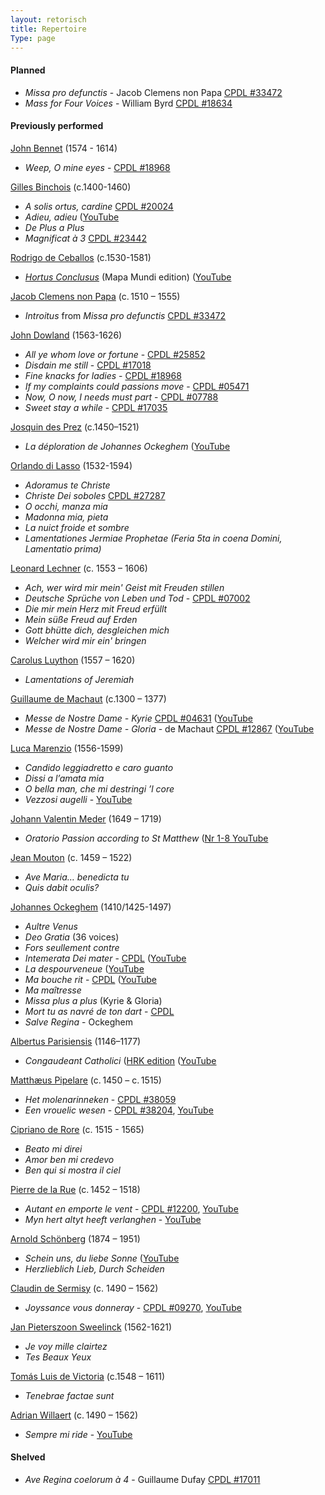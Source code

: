 ```yaml
---
layout: retorisch
title: Repertoire
Type: page
---
```


#### Planned

* _Missa pro defunctis_ - Jacob Clemens non Papa [CPDL #33472](http://www.cpdl.org/wiki/index.php/Missa_pro_defunctis_%28Jacobus_Clemens_non_Papa%29)
* _Mass for Four Voices_ - William Byrd [CPDL #18634](http://www.cpdl.org/wiki/index.php/Mass_for_Four_Voices_%28William_Byrd%29)

#### Previously performed

[John Bennet](http://en.wikipedia.org/wiki/John_Bennet) (1574 - 1614)

* _Weep, O mine eyes_ - [CPDL #18968](http://www.cpdl.org/wiki/index.php/Weep,_O_Mine_Eyes_%28John_Bennet%29)

[Gilles Binchois](http://en.wikipedia.org/wiki/Gilles_Binchois) (c.1400-1460)

* _A solis ortus, cardine_  [CPDL #20024](http://www.cpdl.org/wiki/index.php/A_solis_ortus_cardine_a_4_%28Gilles_Binchois%29)
* _Adieu, adieu_ ([YouTube](http://www.youtube.com/watch?v=qv83yN8wQwY%29)
* _De Plus a Plus_
* _Magnificat à 3_  [CPDL #23442](http://www.cpdl.org/wiki/index.php/Magnificat_3ii_Toni_%28Gilles_Binchois%29)

[Rodrigo de Ceballos](http://en.wikipedia.org/wiki/Rodrigo_de_Ceballos) (c.1530-1581)

* _[Hortus Conclusus](/post/ceballos-hortus-conclusus)_ (Mapa Mundi edition) ([YouTube](http://www.youtube.com/watch?v=XoNlooK1tmg%29)

[Jacob Clemens non Papa](https://en.wikipedia.org/wiki/Jacob_Clemens_non_Papa) (c. 1510 – 1555)

* _Introitus_ from _Missa pro defunctis_ [CPDL #33472](http://www.cpdl.org/wiki/index.php/Missa_pro_defunctis_%28Jacobus_Clemens_non_Papa%29)

[John Dowland](http://en.wikipedia.org/wiki/John_Dowland) (1563-1626)

* _All ye whom love or fortune_ - [CPDL #25852](http://www.cpdl.org/wiki/index.php/All_ye,_whom_love_or_fortune_hath_betrayed_%28John_Dowland%29)
* _Disdain me still_ - [CPDL #17018](http://www.cpdl.org/wiki/index.php/Disdain_me_still_%28John_Dowland%29)
* _Fine knacks for ladies_ - [CPDL #18968](http://www.cpdl.org/wiki/index.php/Fine_knacks_for_ladies_%28John_Dowland%29)
* _If my complaints could passions move_ - [CPDL #05471](http://www.cpdl.org/wiki/index.php/If_my_complaints_could_passions_move_%28John_Dowland%29)
* _Now, O now, I needs must part_ - [CPDL #07788](http://www.cpdl.org/wiki/index.php/Now,_O_now,_I_needs_must_part_%28John_Dowland%29)
* _Sweet stay a while_ - [CPDL #17035](http://www.cpdl.org/wiki/index.php/Sweet_stay_a_while_%28John_Dowland%29)

[Josquin des Prez](http://en.wikipedia.org/wiki/Josquin_des_Prez) (c.1450–1521)

* _La déploration de Johannes Ockeghem_ ([YouTube](http://www.youtube.com/watch?v=XrYCyopfo9Y%29)

[Orlando di Lasso](http://en.wikipedia.org/wiki/Orlando_di_Lasso) (1532-1594)

* _Adoramus te Christe_
* _Christe Dei soboles_  [CPDL #27287](http://www2.cpdl.org/wiki/index.php/Christe_Dei_soboles_%28Orlando_di_Lasso%29)
* _O occhi, manza mia_
* _Madonna mia, pieta_
* _La nuict froide et sombre_
* _Lamentationes Jermiae Prophetae (Feria 5ta in coena Domini, Lamentatio prima)_

[Leonard Lechner](https://en.wikipedia.org/wiki/Leonard_Lechner) (c. 1553 – 1606)

* _Ach, wer wird mir mein' Geist mit Freuden stillen_
* _Deutsche Sprüche von Leben und Tod_ - [CPDL #07002](http://www.cpdl.org/wiki/index.php/Deutsche_Sprüche_von_Leben_und_Tod_%28Leonhard_Lechner%29)
* _Die mir mein Herz mit Freud erfüllt_
* _Mein süße Freud auf Erden_
* _Gott bhütte dich, desgleichen mich_
* _Welcher wird mir ein' bringen_

[Carolus Luython](https://en.wikipedia.org/wiki/Carolus_Luython) (1557 – 1620)

* _Lamentations of Jeremiah_

[Guillaume de Machaut](http://en.wikipedia.org/wiki/Guillaume_de_Machaut) (c.1300 – 1377)

* _Messe de Nostre Dame - Kyrie_  [CPDL #04631](http://www.cpdl.org/wiki/index.php/Messe_de_Nostre_Dame_%28Guillaume_de_Machaut%29) ([YouTube](http://www.youtube.com/watch?v=11A4wqv8_wo%29)
* _Messe de Nostre Dame - Gloria_  - de Machaut [CPDL #12867](http://www.cpdl.org/wiki/index.php/Messe_de_Nostre_Dame_%28Guillaume_de_Machaut%29) ([YouTube](http://www.youtube.com/watch?v=7QuO50Kt1F8%29)

[Luca Marenzio](https://en.wikipedia.org/wiki/Luca_Marenzio) (1556-1599)

* _Candido leggiadretto e caro guanto_
* _Dissi a l’amata mia_
* _O bella man, che mi destringi ’l core_
* _Vezzosi augelli_ - [YouTube](https://www.youtube.com/watch?v=B1uroW--atA)

[Johann Valentin Meder](http://en.wikipedia.org/wiki/Johann_Valentin_Meder) (1649 – 1719)

* _Oratorio Passion according to St Matthew_ ([Nr 1-8 YouTube](http://www.youtube.com/watch?v=3U9tAktyrzw%29)

[Jean Mouton](https://en.wikipedia.org/wiki/Jean_Mouton) (c. 1459 – 1522)

* _Ave Maria… benedicta tu_
* _Quis dabit oculis?_

[Johannes Ockeghem](http://en.wikipedia.org/wiki/Johannes_Ockeghem) (1410/1425-1497)

* _Aultre Venus_
* _Deo Gratia_ (36 voices)
* _Fors seullement contre_
* _Intemerata Dei mater_ - [CPDL](http://www.cpdl.org/wiki/index.php/Intemerata_Dei_mater_%28Johannes_Ockeghem%29) ([YouTube](http://www.youtube.com/watch?v=ruDHDQXNF-I%29)
* _La despourveneue_ ([YouTube](http://www.youtube.com/watch?v=Ah-s1zANdBg%29)
* _Ma bouche rit_ - [CPDL](http://www.cpdl.org/wiki/index.php/Ma_bouche_rit_%28Johannes_Ockeghem%29) ([YouTube](http://www.youtube.com/watch?v=Eo1dM_KLwbc%29)
* _Ma maîtresse_
* _Missa plus a plus_ (Kyrie & Gloria)
* _Mort tu as navré de ton dart_ - [CPDL](http://www.cpdl.org/wiki/index.php/Mort_tu_as_navrè_de_ton_dart_%28Johannes_Ockeghem%29)
* _Salve Regina_ - Ockeghem

[Albertus Parisiensis](http://en.wikipedia.org/wiki/Albertus_Parisiensis) (1146–1177)

* _Congaudeant Catholici_ ([HRK edition](/post/parisiensis-congaudeant-catholici%29) ([YouTube](http://www.youtube.com/watch?v=ej5qJVDmPQo%29)

[Matthæus Pipelare](https://en.wikipedia.org/wiki/Matthaeus_Pipelare) (c. 1450 – c. 1515)

* _Het molenarinneken_ - [CPDL #38059](http://www.cpdl.org/wiki/index.php/Het_Molenarinneken_%28Matthaeus_Pipelare%29)
* _Een vrouelic wesen_ - [CPDL #38204](http://www2.cpdl.org/wiki/index.php/Een_vrouelic_wesen_%28Matthaeus_Pipelare%29), [YouTube](https://www.youtube.com/watch?v=2orB7-yPwvg)

[Cipriano de Rore](https://en.wikipedia.org/wiki/Cipriano_de_Rore) (c. 1515 - 1565)

* _Beato mi direi_
* _Amor ben mi credevo_
* _Ben qui si mostra il ciel_

[Pierre de la Rue](https://en.wikipedia.org/wiki/Pierre_de_la_Rue) (c. 1452 – 1518)

* _Autant en emporte le vent_ - [CPDL #12200](http://www.cpdl.org/wiki/index.php/Autant_en_emporte_le_vent_%28Pierre_de_La_Rue%29), [YouTube](https://www.youtube.com/watch?v=xb7b4DiXxkI)
* _Myn hert altyt heeft verlanghen_ - [YouTube](https://www.youtube.com/watch?v=BBnUMNzOxVA)

[Arnold Schönberg](http://en.wikipedia.org/wiki/Arnold_Schoenberg) (1874 – 1951)

* _Schein uns, du liebe Sonne_ ([YouTube](http://www.youtube.com/watch?v=u5DY9pvEGdg%29)
* _Herzlieblich Lieb, Durch Scheiden_

[Claudin de Sermisy](https://en.wikipedia.org/wiki/Claudin_de_Sermisy) (c. 1490 – 1562)

* _Joyssance vous donneray_ - [CPDL #09270](http://www.cpdl.org/wiki/index.php/Joyssance_vous_donneray_%28Claudin_de_Sermisy%29), [YouTube](https://www.youtube.com/watch?v=CyZTd1puy7k)

[Jan Pieterszoon Sweelinck](http://en.wikipedia.org/wiki/Jan_Pieterszoon_Sweelinck) (1562-1621)

* _Je voy mille clairtez_
* _Tes Beaux Yeux_

[Tomás Luis de Victoria](https://en.wikipedia.org/wiki/Tomás_Luis_de_Victoria) (c.1548 – 1611)

* _Tenebrae factae sunt_

[Adrian Willaert](https://en.wikipedia.org/wiki/Adrian_Willaert) (c. 1490 – 1562)

* _Sempre mi ride_ - [YouTube](https://www.youtube.com/watch?v=guLn_Jt7Nwg)


#### Shelved

* _Ave Regina coelorum à 4_  - Guillaume Dufay [CPDL #17011](http://www.cpdl.org/wiki/index.php/Ave_Regina_coelorum_a_4_%28Guillaume_Dufay%29)
